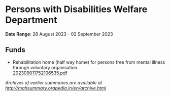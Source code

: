# Persons with Disabilities Welfare Department

**Date Range**: 28 August 2023 - 02 September 2023


## Funds
- Rehabilitation home (half way home) for persons free from mental illness through voluntary organisation.\
  [202309011752106535.pdf](https://gr.maharashtra.gov.in/Site/Upload/Government%20Resolutions/English/202309011752106535.pdf)


*Archives of earlier summaries are available at http://mahsummary.orgpedia.in/en/archive.html*